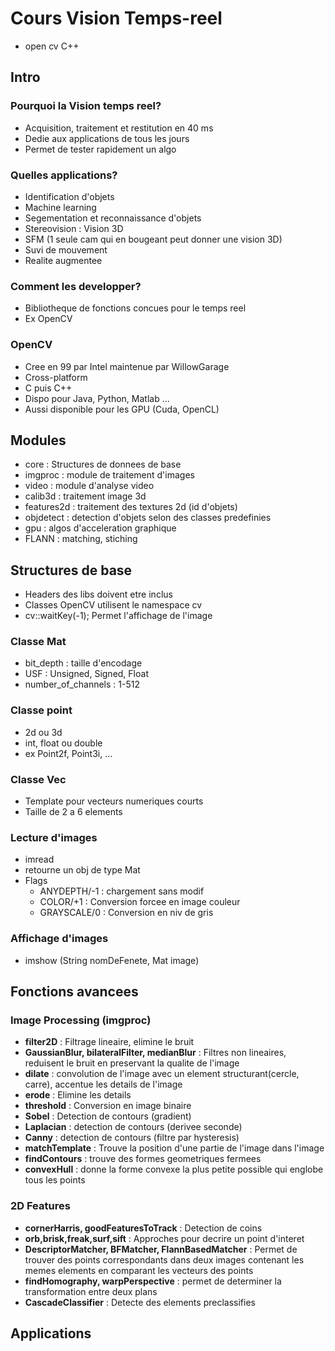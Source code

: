 # Cours Vision Temps-reel

- open cv C++

## Intro
### Pourquoi la Vision temps reel?
- Acquisition, traitement et restitution en 40 ms
- Dedie aux applications de tous les jours
- Permet de tester rapidement un algo

### Quelles applications?
- Identification d'objets
- Machine learning
- Segementation et reconnaissance d'objets
- Stereovision : Vision 3D
- SFM (1 seule cam qui en bougeant peut donner une vision 3D)
- Suvi de mouvement
- Realite augmentee

### Comment les developper?
- Bibliotheque de fonctions concues pour le temps reel
- Ex OpenCV

### OpenCV
- Cree en 99 par Intel maintenue par WillowGarage
- Cross-platform
- C puis C++
- Dispo pour Java, Python, Matlab ...
- Aussi disponible pour les GPU (Cuda, OpenCL)

## Modules
- core : Structures de donnees de base
- imgproc : module de traitement d'images
- video : module d'analyse video
- calib3d : traitement image 3d
- features2d : traitement des textures 2d (id d'objets)
- objdetect : detection d'objets selon des classes predefinies
- gpu : algos d'acceleration graphique
- FLANN : matching, stiching

## Structures de base
- Headers des libs doivent etre inclus
- Classes OpenCV utilisent le namespace cv
- cv::waitKey(-1); Permet l'affichage de l'image

### Classe Mat
- bit_depth : taille d'encodage
- USF : Unsigned, Signed, Float
- number_of_channels : 1-512

### Classe point
- 2d ou 3d
- int, float ou double
- ex Point2f, Point3i, ...

### Classe Vec
- Template pour vecteurs numeriques courts
- Taille de 2 a 6 elements

### Lecture d'images
- imread
- retourne un obj de type Mat
- Flags
  - ANYDEPTH/-1 : chargement sans modif
  - COLOR/+1 : Conversion forcee en image couleur
  - GRAYSCALE/0 : Conversion en niv de gris

### Affichage d'images
- imshow (String nomDeFenete, Mat image)

## Fonctions avancees
### Image Processing (imgproc)
- **filter2D** : Filtrage lineaire, elimine le bruit
- **GaussianBlur, bilateralFilter, medianBlur** : Filtres non lineaires, reduisent le bruit en preservant la qualite de l'image
- **dilate** : convolution de l'image avec un element structurant(cercle, carre), accentue les details de l'image
- **erode** : Elimine les details
- **threshold** : Conversion en image binaire
- **Sobel** : Detection de contours (gradient)
- **Laplacian** : detection de contours (derivee seconde)
- **Canny** : detection de contours (filtre par hysteresis)
- **matchTemplate** : Trouve la position d'une partie de l'image dans l'image
- **findContours** : trouve des formes geometriques fermees
- **convexHull** : donne la forme convexe la plus petite possible qui englobe tous les points

### 2D Features
- **cornerHarris, goodFeaturesToTrack** : Detection de coins
- **orb,brisk,freak,surf,sift** : Approches pour decrire un point d'interet
- **DescriptorMatcher, BFMatcher, FlannBasedMatcher** : Permet de trouver des points correspondants dans deux images contenant les memes elements en comparant les vecteurs des points
- **findHomography, warpPerspective** : permet de determiner la transformation entre deux plans
- **CascadeClassifier** : Detecte des elements preclassifies
## Applications
